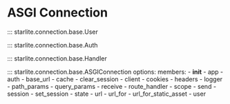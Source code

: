 # ASGI Connection

::: starlite.connection.base.User

::: starlite.connection.base.Auth

::: starlite.connection.base.Handler

::: starlite.connection.base.ASGIConnection
    options:
        members:
            - __init__
            - app
            - auth
            - base_url
            - cache
            - clear_session
            - client
            - cookies
            - headers
            - logger
            - path_params
            - query_params
            - receive
            - route_handler
            - scope
            - send
            - session
            - set_session
            - state
            - url
            - url_for
            - url_for_static_asset
            - user
